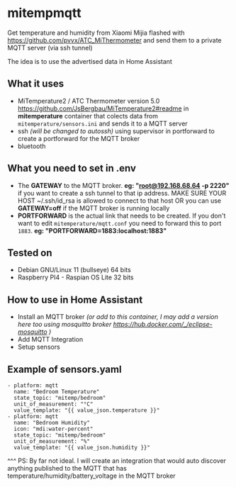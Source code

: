 # mitempmqtt
Get temperature and humidity from Xiaomi Mijia flashed with https://github.com/pvvx/ATC_MiThermometer and send them to a private MQTT server (via ssh tunnel)

The idea is to use the advertised data in Home Assistant

What it uses
--
- MiTemperature2 / ATC Thermometer version 5.0 https://github.com/JsBergbau/MiTemperature2#readme in **mitemperature** container that colects data from `mitemperature/sensors.ini` and sends it to a MQTT server
- ssh *(will be changed to autossh)* using supervisor in portforward to create a portforward for the MQTT broker
- bluetooth

What you need to set in .env
--
- The **GATEWAY** to the MQTT broker. **eg: "root@192.168.68.64 -p 2220"** if you want to create a ssh tunnel to that ip address. MAKE SURE YOUR HOST ~/.ssh/id_rsa is allowed to connect to that host OR you can use **GATEWAY=off** if the MQTT broker is running locally
- **PORTFORWARD** is the actual link that needs to be created. If you don't want to edit `mitemperature/mqtt.conf` you need to forward this to port `1883`. **eg: "PORTFORWARD=1883:localhost:1883"**

Tested on
--
- Debian GNU/Linux 11 (bullseye) 64 bits
- Raspberry PI4 - Raspian OS Lite 32 bits

How to use in Home Assistant
--
- Install an MQTT broker *(or add to this container, I may add a version here too using mosquitto broker https://hub.docker.com/_/eclipse-mosquitto )* 
- Add MQTT Integration
- Setup sensors

Example of sensors.yaml
--
```
- platform: mqtt
  name: "Bedroom Temperature"
  state_topic: "mitemp/bedroom"
  unit_of_measurement: "°C"
  value_template: "{{ value_json.temperature }}"
- platform: mqtt
  name: "Bedroom Humidity"
  icon: "mdi:water-percent"
  state_topic: "mitemp/bedroom"
  unit_of_measurement: "%"
  value_template: "{{ value_json.humidity }}"
```
^^^ PS: By far not ideal. I will create an integration that would auto discover anything published to the MQTT that has temperature/humidity/battery_voltage in the MQTT broker
